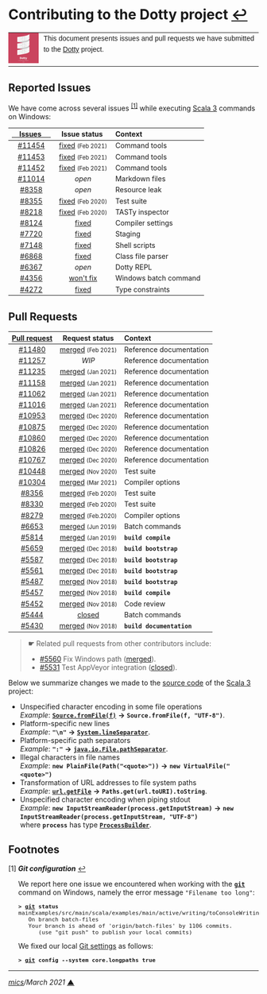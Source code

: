 # <span id="top">Contributing to the Dotty project</span> <span style="size:25%;"><a href="README.md">↩</a></span>

<table style="font-family:Helvetica,Arial;font-size:14px;line-height:1.6;">
  <tr>
  <td style="border:0;padding:0 10px 0 0;max-width:80px;">
    <a href="https://dotty.epfl.ch/" rel="external"><img style="border:0;width:80px;" src="docs/dotty.png" alt="Dotty logo" /></a>
  </td>
  <td style="border:0;padding:0;vertical-align:text-top;">
    This document presents issues and pull requests we have submitted to the <a href="https://github.com/lampepfl/dotty/" rel="external">Dotty</a> project.<br/>&nbsp;
  </td>
  </tr>
</table>

## <span id="issues">Reported Issues</span>

We have come across several issues <sup id="anchor_01"><a href="#footnote_01">[1]</a></sup> while executing [Scala 3][scala3] commands on Windows:

| [ &nbsp;&nbsp;&nbsp;&nbsp;Issues&nbsp;&nbsp;&nbsp;&nbsp;&nbsp; ](https://github.com/lampepfl/dotty/issues?q=is%3Aissue+author%3Amichelou) | &nbsp;&nbsp;Issue status&nbsp;&nbsp;&nbsp; | Context |
| :-------------------------: | :--------: | :--------- |
| [#11454][dotty_issue_11454] | [fixed][dotty_pull_11476] <span style="font-size:80%;">(Feb 2021)</span> | Command tools |
| [#11453][dotty_issue_11453] | [fixed][dotty_pull_11476] <span style="font-size:80%;">(Feb 2021)</span> | Command tools |
| [#11452][dotty_issue_11452] | [fixed][dotty_pull_11476] <span style="font-size:80%;">(Feb 2021)</span> | Command tools |
| [#11014][dotty_issue_11014] | *open* | Markdown files |
| [#8358][dotty_issue_8358] | *open* | Resource leak |
| [#8355][dotty_issue_8355] | [fixed][dotty_pull_8356] <span style="font-size:80%;">(Feb 2020)</span> | Test suite |
| [#8218][dotty_issue_8218] | [fixed][dotty_pull_8224] <span style="font-size:80%;">(Feb 2020)</span> | TASTy inspector |
| [#8124][dotty_issue_8124] | [fixed][dotty_pull_8279] | Compiler settings |
| [#7720][dotty_issue_7720] | [fixed][dotty_pull_7691] | Staging |
| [#7148][dotty_issue_7146] | [fixed](https://github.com/dotty-staging/dotty/commit/2c529c6) | Shell scripts |
| [#6868][dotty_issue_6868] | [fixed](https://github.com/lampepfl/dotty/commit/0ea949a) | Class file parser |
| [#6367][dotty_issue_6367] | *open* | Dotty REPL |
| [#4356][dotty_issue_4356] | [won't fix](https://github.com/lampepfl/dotty/issues/4356#event-2098905156) | Windows batch command |
| [#4272][dotty_issue_4272] | [fixed](https://github.com/lampepfl/dotty/commit/9723748) | Type constraints|

## <span id="pull_requests">Pull Requests</span>

| [Pull request](https://github.com/lampepfl/dotty/pulls?q=is%3Apr+author%3Amichelou) | Request status | Context |
| :------------------------: | :--------: | :--------- |
| [#11480][dotty_pull_11480] | [merged](https://github.com/lampepfl/dotty/commit/5eb3258) <span style="font-size:80%;">(Feb 2021)</span> | Reference documentation |
| [#11257][dotty_pull_11257] | *WIP*  | Reference documentation |
| [#11235][dotty_pull_11235] | [merged](https://github.com/lampepfl/dotty/commit/8d3275c) <span style="font-size:80%;">(Jan 2021)</span> | Reference documentation |
| [#11158][dotty_pull_11158] | [merged](https://github.com/lampepfl/dotty/commit/bbfff61) <span style="font-size:80%;">(Jan 2021)</span> | Reference documentation |
| [#11062][dotty_pull_11062] | [merged](https://github.com/lampepfl/dotty/commit/0f1d350) <span style="font-size:80%;">(Jan 2021)</span> | Reference documentation |
| [#11016][dotty_pull_11016] | [merged](https://github.com/lampepfl/dotty/commit/437d02a) <span style="font-size:80%;">(Jan 2021)</span> | Reference documentation |
| [#10953][dotty_pull_10953] | [merged](https://github.com/lampepfl/dotty/commit/141bf9e) <span style="font-size:80%;">(Dec 2020)</span> | Reference documentation |
| [#10875][dotty_pull_10875] | [merged](https://github.com/lampepfl/dotty/commit/626d24a) <span style="font-size:80%;">(Dec 2020)</span> | Reference documentation |
| [#10860][dotty_pull_10860] | [merged](https://github.com/lampepfl/dotty/commit/0e4fe3c) <span style="font-size:80%;">(Dec 2020)</span> | Reference documentation |
| [#10826][dotty_pull_10826] | [merged](https://github.com/lampepfl/dotty/commit/bfb0b81) <span style="font-size:80%;">(Dec 2020)</span> | Reference documentation |
| [#10767][dotty_pull_10767] | [merged](https://github.com/lampepfl/dotty/commit/3a7a6ae) <span style="font-size:80%;">(Dec 2020)</span> | Reference documentation |
| [#10448][dotty_pull_10448] | [merged](https://github.com/lampepfl/dotty/commit/51db1b5) <span style="font-size:80%;">(Nov 2020)</span> | Test suite |
| [#10304][dotty_pull_10304] | [merged](https://github.com/lampepfl/dotty/commit/9531534) <span style="font-size:80%;">(Mar 2021)</span> | Compiler options |
| [#8356][dotty_pull_8356] | [merged](https://github.com/lampepfl/dotty/commit/f51bf1b701a17851224472849c131ce6de38e2a7) <span style="font-size:80%;">(Feb 2020)</span> | Test suite |
| [#8330][dotty_pull_8330] | [merged](https://github.com/lampepfl/dotty/commit/5018a1285cf3d8c0f3a17f98f015589154b0fbbd) <span style="font-size:80%;">(Feb 2020)</span> | Test suite |
| [#8279][dotty_pull_8279] | [merged](https://github.com/lampepfl/dotty/commit/a5f1dae68202ba67ef99c39f243970ebd3530a65) <span style="font-size:80%;">(Feb.2020)</span> | Compiler options |
| [#6653][dotty_pull_6653] | [merged](https://github.com/lampepfl/dotty/commit/fe02bf4fdc14f648b5f42731e39448995963256c) <span style="font-size:80%;">(Jun 2019)</span> | Batch commands |
| [#5814](https://github.com/lampepfl/dotty/pull/5814) | [merged](https://github.com/lampepfl/dotty/commit/923fb06dc625e054e8b1833d4b7db49d369d91ad) <span style="font-size:80%;">(Jan 2019)</span> | **`build compile`** |
| [#5659](https://github.com/lampepfl/dotty/pull/5659) | [merged](https://github.com/lampepfl/dotty/commit/7b9ffbb56b2bd33efead1c0f38a71c057c31463e) <span style="font-size:80%;">(Dec 2018)</span> | **`build bootstrap`** |
| [#5587](https://github.com/lampepfl/dotty/pull/5587) | [merged](https://github.com/lampepfl/dotty/commit/172d6a0a1a3a4cbdb0a3ac4741b3f561d1221c40) <span style="font-size:80%;">(Dec 2018)</span> | **`build bootstrap`** |
| [#5561](https://github.com/lampepfl/dotty/pull/5561) | [merged](https://github.com/lampepfl/dotty/commit/24a2798f51e1cc01d476b9c00ac0e4b925acc8e5) <span style="font-size:80%;">(Dec 2018)</span> | **`build bootstrap`** |
| [#5487](https://github.com/lampepfl/dotty/pull/5487) | [merged](https://github.com/lampepfl/dotty/commit/052c3b1) <span style="font-size:80%;">(Nov 2018)</span> | **`build bootstrap`** |
| [#5457](https://github.com/lampepfl/dotty/pull/5457) | [merged](https://github.com/lampepfl/dotty/commit/eb175cb) <span style="font-size:80%;">(Nov 2018)</span> | **`build compile`** |
| [#5452](https://github.com/lampepfl/dotty/pull/5452) | [merged](https://github.com/lampepfl/dotty/commit/7e093b15ff2a927212c7f40aa36b71d0a28f81b5) <span style="font-size:80%;">(Nov 2018)</span> | Code review |
| [#5444](https://github.com/lampepfl/dotty/pull/5444) | [closed](https://github.com/lampepfl/dotty/pull/5444#issuecomment-567178490) | Batch commands |
| [#5430](https://github.com/lampepfl/dotty/pull/5430) | [merged](https://github.com/lampepfl/dotty/commit/81b30383800495c64f2c8cfd0979e69e504104bc) <span style="font-size:80%;">(Nov 2018)</span> | **`build documentation`** |

> **&#9755;** Related pull requests from other contributors include:<br/>
> <ul><li><a href="https://github.com/lampepfl/dotty/pull/5560">#5560</a> Fix Windows path (<a href="https://github.com/lampepfl/dotty/commit/67c86783ff48723ae96fedeb51c50db62f375042">merged</a>).</li>
> <li><a href="https://github.com/lampepfl/dotty/pull/5531">#5531</a> Test AppVeyor integration (<a href="https://github.com/lampepfl/dotty/pull/5531#issuecomment-446505630">closed</a>).</li></ul>

Below we summarize changes we made to the [source code](https://github.com/lampepfl/dotty/) of the [Scala 3][scala3] project:

- Unspecified character encoding in some file operations<br/>*Example*: [**`Source.fromFile(f)`**](https://www.scala-lang.org/api/2.12.7/scala/io/Source$.html) **&rarr;** **`Source.fromFile(f, "UTF-8")`**.
- Platform-specific new lines<br/>*Example*: **`"\n"`** **&rarr;** [**`System.lineSeparator`**](https://docs.oracle.com/javase/8/docs/api/java/lang/System.html#lineSeparator).
- Platform-specific path separators<br/>*Example*: **`":"`** **&rarr;** [**`java.io.File.pathSeparator`**](https://docs.oracle.com/javase/8/docs/api/java/io/File.html#pathSeparator).
- Illegal characters in file names<br/>*Example*: **`new PlainFile(Path("<quote>"))`** **&rarr;** **`new VirtualFile("<quote>")`**
- Transformation of URL addresses to file system paths<br/>*Example*: [**`url.getFile`**](https://docs.oracle.com/javase/8/docs/api/java/net/URL.html#getFile) **&rarr;** **`Paths.get(url.toURI).toString`**.
- Unspecified character encoding when piping stdout<br/>*Example*: **`new InputStreamReader(process.getInputStream)`** **&rarr;** **`new InputStreamReader(process.getInputStream, "UTF-8")`**<br/>where **`process`** has type [**`ProcessBuilder`**](https://docs.oracle.com/javase/8/docs/api/java/lang/ProcessBuilder.html).

## <span id="footnotes">Footnotes</span>

<span name="footnote_01">[1]</span> ***Git configuration*** [↩](#anchor_01)

<p style="margin:0 0 1em 20px;">
We report here one issue we encountered when working with the <a href="https://git-scm.com/docs/git-config"><b><code>git</code></b></a> command on Windows, namely the error message <code>"Filename too long"</code>:
<pre style="margin:0 0 1em 20px;font-size:80%;">
<b>&gt; <a href="https://git-scm.com/docs/git">git</a> status</b>
mainExamples/src/main/scala/examples/main/active/writing/toConsoleWriting/info/reading/argumentAndResultMultiplier/FactorialOfArgumentMultipliedByResultMultiplierMain.scala: Filename too long
   On branch batch-files
   Your branch is ahead of 'origin/batch-files' by 1106 commits.
      (use "git push" to publish your local commits)
</pre>
<p style="margin:0 0 1em 20px;">
We fixed our local <a href="https://git-scm.com/book/en/v2/Customizing-Git-Git-Configuration" rel="external">Git settings</a> as follows:
</p>
<pre style="margin:0 0 1em 20px;font-size:80%;">
<b>&gt; <a href="https://git-scm.com/docs/git">git</a> config --system core.longpaths true</b>
</pre>
</p>

***

*[mics](https://lampwww.epfl.ch/~michelou/)/March 2021* [**&#9650;**](#top)
<span id="bottom">&nbsp;</span>

<!-- link refs -->

[scala3]: https://dotty.epfl.ch/
[dotty_issue_4272]: https://github.com/lampepfl/dotty/issues/4272
[dotty_issue_4356]: https://github.com/lampepfl/dotty/issues/4356
[dotty_issue_6367]: https://github.com/lampepfl/dotty/issues/6367
[dotty_issue_6868]: https://github.com/lampepfl/dotty/issues/6868
[dotty_issue_7146]: https://github.com/lampepfl/dotty/issues/7146
[dotty_issue_7720]: https://github.com/lampepfl/dotty/issues/7720
[dotty_issue_8124]: https://github.com/lampepfl/dotty/issues/8124
[dotty_issue_8218]: https://github.com/lampepfl/dotty/issues/8218
[dotty_issue_8355]: https://github.com/lampepfl/dotty/issues/8355
[dotty_issue_8358]: https://github.com/lampepfl/dotty/issues/8358
[dotty_issue_11014]: https://github.com/lampepfl/dotty/issues/11014
[dotty_issue_11452]: https://github.com/lampepfl/dotty/issues/11452 "Command line tools : option \"-version\""
[dotty_issue_11453]: https://github.com/lampepfl/dotty/issues/11453
[dotty_issue_11454]: https://github.com/lampepfl/dotty/issues/11454 "scaladoc tool : argument files (@-files)"
[dotty_pull_6653]: https://github.com/lampepfl/dotty/pull/6653
[dotty_pull_7691]: https://github.com/lampepfl/dotty/pull/7691
[dotty_pull_8224]: https://github.com/lampepfl/dotty/pull/8224
[dotty_pull_8279]: https://github.com/lampepfl/dotty/pull/8279
[dotty_pull_8330]: https://github.com/lampepfl/dotty/pull/8330
[dotty_pull_8356]: https://github.com/lampepfl/dotty/pull/8356
[dotty_pull_10304]: https://github.com/lampepfl/dotty/pull/10304
[dotty_pull_10448]: https://github.com/lampepfl/dotty/pull/10448
[dotty_pull_10767]: https://github.com/lampepfl/dotty/pull/10767
[dotty_pull_10826]: https://github.com/lampepfl/dotty/pull/10826
[dotty_pull_10860]: https://github.com/lampepfl/dotty/pull/10860
[dotty_pull_10875]: https://github.com/lampepfl/dotty/pull/10875
[dotty_pull_10953]: https://github.com/lampepfl/dotty/pull/10953
[dotty_pull_11016]: https://github.com/lampepfl/dotty/pull/11016
[dotty_pull_11062]: https://github.com/lampepfl/dotty/pull/11062
[dotty_pull_11158]: https://github.com/lampepfl/dotty/pull/11158
[dotty_pull_11235]: https://github.com/lampepfl/dotty/pull/11235
[dotty_pull_11257]: https://github.com/lampepfl/dotty/pull/11257
[dotty_pull_11476]: https://github.com/lampepfl/dotty/pull/11476
[dotty_pull_11480]: https://github.com/lampepfl/dotty/pull/11480
